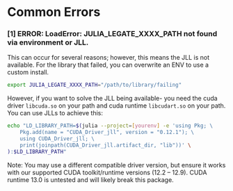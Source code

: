 # Common Errors
### [1] ERROR: LoadError: JULIA_LEGATE_XXXX_PATH not found via environment or JLL.
This can occur for several reasons; however, this means the JLL is not available.
For the library that failed, you can overwrite an ENV to use a custom install.
```bash
export JULIA_LEGATE_XXXX_PATH="/path/to/library/failing"
```

However, if you want to solve the JLL being available- you need the cuda driver `libcuda.so` on your path and cuda runtime `libcudart.so` on your path. You can use JLLs to achieve this:

```bash
echo "LD_LIBRARY_PATH=$(julia --project=[yourenv] -e 'using Pkg; \
    Pkg.add(name = "CUDA_Driver_jll", version = "0.12.1"); \
    using CUDA_Driver_jll; \
    print(joinpath(CUDA_Driver_jll.artifact_dir, "lib"))' \
):$LD_LIBRARY_PATH"
```

Note: You may use a different compatible driver version, but ensure it works with our supported CUDA toolkit/runtime versions (12.2 – 12.9). CUDA runtime 13.0 is untested and will likely break this package. 